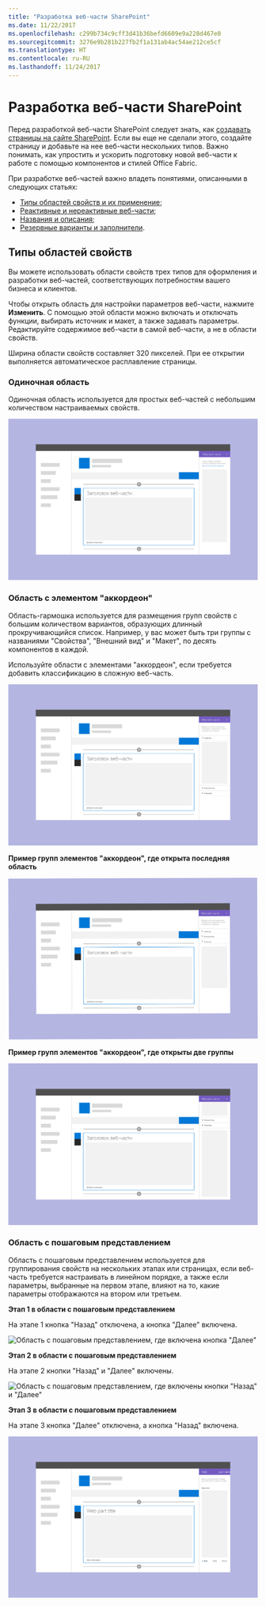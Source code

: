 ```yaml
---
title: "Разработка веб-части SharePoint"
ms.date: 11/22/2017
ms.openlocfilehash: c299b734c9cff3d41b36befd6609e9a228d467e0
ms.sourcegitcommit: 3276e9b281b227fb2f1a131ab4ac54ae212ce5cf
ms.translationtype: HT
ms.contentlocale: ru-RU
ms.lasthandoff: 11/24/2017
---
```

# <a name="designing-a-sharepoint-web-part"></a>Разработка веб-части SharePoint

Перед разработкой веб-части SharePoint следует знать, как [создавать страницы на сайте SharePoint](authoring-pages.md). Если вы еще не сделали этого, создайте страницу и добавьте на нее веб-части нескольких типов. Важно понимать, как упростить и ускорить подготовку новой веб-части к работе с помощью компонентов и стилей Office Fabric.

При разработке веб-частей важно владеть понятиями, описанными в следующих статьях:

- [Типы областей свойств и их применение](#property-pane-types);
- [Реактивные и нереактивные веб-части](reactive-and-nonreactive-web-parts.md);
- [Названия и описания](web-part-titles-and-descriptions.md);
- [Резервные варианты и заполнители](placeholders-and-fallbacks.md).


## <a name="property-pane-types"></a>Типы областей свойств

Вы можете использовать области свойств трех типов для оформления и разработки веб-частей, соответствующих потребностям вашего бизнеса и клиентов.

Чтобы открыть область для настройки параметров веб-части, нажмите **Изменить**. С помощью этой области можно включать и отключать функции, выбирать источник и макет, а также задавать параметры. Редактируйте содержимое веб-части в самой веб-части, а не в области свойств.

Ширина области свойств составляет 320 пикселей. При ее открытии выполняется автоматическое расплавление страницы.

### <a name="single-pane"></a>Одиночная область
Одиночная область используется для простых веб-частей с небольшим количеством настраиваемых свойств.

![Одиночная область](../images/design-web-part-single.png)


### <a name="accordion-pane"></a>Область с элементом "аккордеон"
Область-гармошка используется для размещения групп свойств с большим количеством вариантов, образующих длинный прокручивающийся список. Например, у вас может быть три группы с названиями "Свойства", "Внешний вид" и "Макет", по десять компонентов в каждой.

Используйте области с элементами "аккордеон", если требуется добавить классификацию в сложную веб-часть.

![Область с элементом "аккордеон"](../images/design-web-part-accordion-group.png)


**Пример групп элементов "аккордеон", где открыта последняя область**


![Область с элементом "аккордеон", открыта последняя область](../images/design-web-part-accordion-last-open.png)


**Пример групп элементов "аккордеон", где открыты две группы**

![Область с элементом "аккордеон", где открыты две группы](../images/design-web-part-accordion-two-open.png)



### <a name="steps-pane"></a>Область с пошаговым представлением

Область с пошаговым представлением используется для группирования свойств на нескольких этапах или страницах, если веб-часть требуется настраивать в линейном порядке, а также если параметры, выбранные на первом этапе, влияют на то, какие параметры отображаются на втором или третьем. 

**Этап 1 в области с пошаговым представлением**

На этапе 1 кнопка "Назад" отключена, а кнопка "Далее" включена.

![Область с пошаговым представлением, где включена кнопка "Далее"](../images/design-web-part-steps-pane-01.png)


**Этап 2 в области с пошаговым представлением** 

На этапе 2 кнопки "Назад" и "Далее" включены.

![Область с пошаговым представлением, где включены кнопки "Назад" и "Далее"](../images/design-web-part-steps-pane-02.png)


**Этап 3 в области с пошаговым представлением** 

На этапе 3 кнопка "Далее" отключена, а кнопка "Назад" включена.

![Область с пошаговым представлением, где включена кнопка "Назад"](../images/design-web-part-step-pane-03.png)

